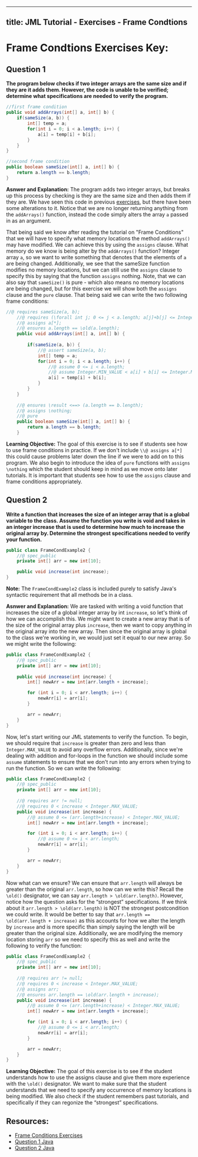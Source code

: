 
---
title: JML Tutorial - Exercises - Frame Condtions 
---
# Frame Condtions Exercises Key:
## **Question 1**
**The program below checks if two integer arrays are the same size and if they are it adds them. However, the code is unable to be verified; determine what specifications are needed to verify the program.**
```Java
//first frame condition
public void addArrays(int[] a, int[] b) {	
	if(sameSize(a, b)) {
		int[] temp = a;
		for(int i = 0; i < a.length; i++) {
			a[i] = temp[i] + b[i];
		}	
	}
}

//second frame condition 		
public boolean sameSize(int[] a, int[] b) {
	return a.length == b.length;
}
```
**Asnwer and Explanation:**
The program adds two integer arrays, but breaks up this process by checking is they are the same size and then adds them if they are. We have seen this code in previous [exercises](VerifyingMethodCallsEx.md), but there have been some alterations to it. Notice that we are no longer returning anything from the `addArrays()` function, instead the code simply alters the array `a` passed in as an argument. 

That being said we know after reading the tutorial on "Frame Conditions" that we will have to specify what memory locations the method `addArrays()` may have modified. We can achieve this by using the `assigns` clause. What memory do we know is being alter by the `addArrays()` function? Integer array `a`, so we want to write something that denotes that the elements of `a` are being changed. Additionally, we see that the sameSize function modifies no memory locations, but we can still use the `assigns` clause to specify this by saying that the function `assigns` nothing. Note, that we can also say that `sameSize()` is pure - which also means no memory locations are being changed, but for this exercise we will show both the `assigns` clause and the `pure` clause. That being said we can write the two following frame conditions:
```Java
//@ requires sameSize(a, b);
	//@ requires (\forall int j; 0 <= j < a.length; a[j]+b[j] <= Integer.MAX_VALUE);
	//@ assigns a[*];
	//@ ensures a.length == \old(a.length);
	public void addArrays(int[] a, int[] b) {
			
		if(sameSize(a, b)) {
			//@ assert sameSize(a, b);
			int[] temp = a;
			for(int i = 0; i < a.length; i++) {
				//@ assume 0 <= i < a.length;
				//@ assume Integer.MIN_VALUE < a[i] + b[i] <= Integer.MAX_VALUE;
				a[i] = temp[i] + b[i];
			}	
		}
	}
		
	//@ ensures \result <==> (a.length == b.length);
	//@ assigns \nothing;
	//@ pure
	public boolean sameSize(int[] a, int[] b) {
		return a.length == b.length;
	}
```
**Learning Objective:** 
The goal of this exercise is to see if students see how to use frame conditions in practice. If we don't include `\\@ assigns a[*]` this could cause problems later down the line if we were to add on to this program. We also begin to introduce the idea of `pure` functions with `assigns \nothing` which the student should keep in mind as we move onto later tutorials. It is important that students see how to use the `assigns` clause and frame conditions appropriately.

## **Question 2**
**Write a function that increases the size of an integer array that is a global variable to the class. Assume the function you write is void and takes in an integer increase that is used to determine how much to increase the original array by. Determine the strongest specifications needed to verify your function.**
```Java
public class FrameCondExample2 {
	//@ spec_public
	private int[] arr = new int[10];

  	public void increase(int increase);
}
```
**Note:** The `FrameCondExample2` class is included purely to satisfy Java's syntactic requirement that all methods be in a class.

**Asnwer and Explanation:**
We are tasked with writing a void function that increases the size of a global integer array by int `increase`, so let's think of how we can accomplish this. We might want to create a new array that is of the size of the original array plus `increase`, then we want to copy anything in the original array into the new array. Then since the original array is global to the class we're working in, we would just set it equal to our new array. So we might write the following:
```Java
public class FrameCondExample2 {
	//@ spec_public
	private int[] arr = new int[10];
	
	public void increase(int increase) {
		int[] newArr = new int[arr.length + increase];

		for (int i = 0; i < arr.length; i++) {
			newArr[i] = arr[i];
		}

		arr = newArr;
	}
}
```
Now, let's start writing our JML statements to verify the function. To begin, we should require that `increase` is greater than zero and less than `Integer.MAX_VALUE` to avoid any overflow errors. Additionally, since we're dealing with addition and for-loops in the function we should include some `assume` statements to ensure that we don't run into any errors when trying to run the function. So we can write the following:
```Java
public class FrameCondExample2 {
	//@ spec_public
	private int[] arr = new int[10];
	
	//@ requires arr != null;
	//@ requires 0 < increase < Integer.MAX_VALUE;
	public void increase(int increase) {
		//@ assume 0 <= (arr.length+increase) < Integer.MAX_VALUE;
		int[] newArr = new int[arr.length + increase];

		for (int i = 0; i < arr.length; i++) {
			//@ assume 0 <= i < arr.length;
			newArr[i] = arr[i];
		}

		arr = newArr;
	}
}
```
Now what can we ensure? We can ensure that `arr.length` will always be greater than the original `arr.length`, so how can we write this? Recall the `\old()` designator, we can say `arr.length > \old(arr.length)`. However, notice how the question asks for the “strongest” specifications. If we think about it `arr.length > \old(arr.length)` is NOT the strongest postcondition we could write. It would be better to say that `arr.length == \old(arr.length + increase)` as this accounts for how we alter the length by `increase` and is more specific than simply saying the length will be greater than the original size. Additionally, we are modifying the memory location storing `arr` so we need to specify this as well and write the following to verify the function:
```Java
public class FrameCondExample2 {
	//@ spec_public
	private int[] arr = new int[10];
	
	//@ requires arr != null;
	//@ requires 0 < increase < Integer.MAX_VALUE;
	//@ assigns arr;
	//@ ensures arr.length == \old(arr.length + increase);
	public void increase(int increase) {
		//@ assume 0 <= (arr.length+increase) < Integer.MAX_VALUE;
		int[] newArr = new int[arr.length + increase];

		for (int i = 0; i < arr.length; i++) {
			//@ assume 0 <= i < arr.length;
			newArr[i] = arr[i];
		}

		arr = newArr;
	}
}
```
**Learning Objective:** 
The goal of this exercise is to see if the student understands how to use the assigns clause and give them more experience with the `\old()` designator. We want to make sure that the student understands that we need to specify any occurrence of memory locations is being modified. We also check if the student remembers past tutorials, and specifically if they can regonize the “strongest” specifications. 

## **Resources:**
+ [Frame Conditions Exercises](FrameCondEx.md)
+ [Question 1 Java](FrameCondExample1.java)
+ [Question 2 Java](FrameCondExample2.java)

